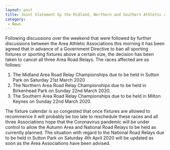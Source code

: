 ```yaml
---
layout: post
title: Joint Statement by the Midland, Northern and Southern Athletic associations
category: 
 - News
---
```


Following discussions over the weekend that were followed by further discussions between the Area Athletic Associations this morning it has been agreed that in advance of a Government Directive to ban all sporting fixtures or sporting fixtures above a certain size, the decision has been taken to cancel all three Area Road Relays.
The races affected are as follows:

1. The Midland Area Road Relay Championships due to be held in Sutton Park on Saturday 21st March 2020
2. The Northern Area Road Relay Championships due to be held in Birkenhead Park on Sunday 22nd March 2020.
3. The Southern Area Road Relay Championships due to be held in Milton Keynes on Sunday 22nd March 2020.

The fixture calendar is so congested that once fixtures are allowed to recommence it will probably be too late to reschedule these races and all three Associations hope that the Coronavirus pandemic will be under control to allow the Autumn Area and National Road Relays to be held as currently planned.
The situation with regard to the National Road Relays due to be held in Sutton Park on Saturday 4th April 2020 will be updated as soon as the Area Associations have been advised.
